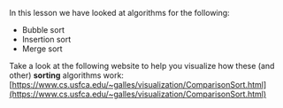 In this lesson we have looked at algorithms for the following:

- Bubble sort 
- Insertion sort
- Merge sort

Take a look at the following website to help you visualize how these (and other) **sorting** algorithms work:  [https://www.cs.usfca.edu/~galles/visualization/ComparisonSort.html](https://www.cs.usfca.edu/~galles/visualization/ComparisonSort.html)